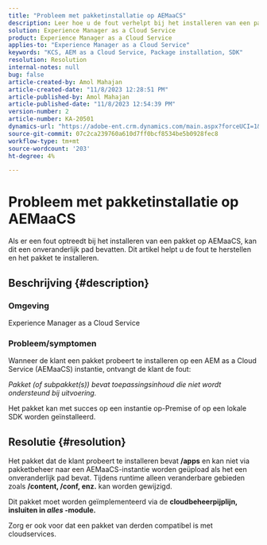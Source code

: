 ```yaml
---
title: "Probleem met pakketinstallatie op AEMaaCS"
description: Leer hoe u de fout verhelpt bij het installeren van een pakket op Adobe Experience Manager as a Cloud Service. Ervoor zorgen dat het pakket van derden compatibel is met de cloudservice.
solution: Experience Manager as a Cloud Service
product: Experience Manager as a Cloud Service
applies-to: "Experience Manager as a Cloud Service"
keywords: "KCS, AEM as a Cloud Service, Package installation, SDK"
resolution: Resolution
internal-notes: null
bug: false
article-created-by: Amol Mahajan
article-created-date: "11/8/2023 12:28:51 PM"
article-published-by: Amol Mahajan
article-published-date: "11/8/2023 12:54:39 PM"
version-number: 2
article-number: KA-20501
dynamics-url: "https://adobe-ent.crm.dynamics.com/main.aspx?forceUCI=1&pagetype=entityrecord&etn=knowledgearticle&id=ff700d5a-327e-ee11-8179-6045bd006b3d"
source-git-commit: 07c2ca239760a610d7ff0bcf8534be5b0928fec8
workflow-type: tm+mt
source-wordcount: '203'
ht-degree: 4%

---
```


# Probleem met pakketinstallatie op AEMaaCS


Als er een fout optreedt bij het installeren van een pakket op AEMaaCS, kan dit een onveranderlijk pad bevatten. Dit artikel helpt u de fout te herstellen en het pakket te installeren.

## Beschrijving {#description}


### <b>Omgeving</b>

Experience Manager as a Cloud Service



### <b>Probleem/symptomen</b>

Wanneer de klant een pakket probeert te installeren op een AEM as a Cloud Service (AEMaaCS) instantie, ontvangt de klant de fout:

*Pakket (of subpakket(s)) bevat toepassingsinhoud die niet wordt ondersteund bij uitvoering.*



Het pakket kan met succes op een instantie op-Premise of op een lokale SDK worden geïnstalleerd.


## Resolutie {#resolution}


Het pakket dat de klant probeert te installeren bevat <b>/apps</b> en kan niet via pakketbeheer naar een AEMaaCS-instantie worden geüpload als het een onveranderlijk pad bevat.
Tijdens runtime alleen veranderbare gebieden zoals <b>/content, /conf, enz.</b> kan worden gewijzigd.

Dit pakket moet worden geïmplementeerd via de <b>cloudbeheerpijplijn, insluiten in *alles* -module.</b>

Zorg er ook voor dat een pakket van derden compatibel is met cloudservices.
